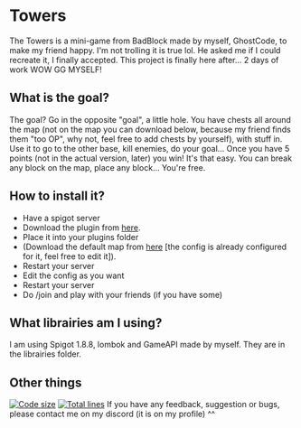# Towers
The Towers is a mini-game from BadBlock made by myself, GhostCode, to make my friend happy. I'm not trolling it is true lol.
He asked me if I could recreate it, I finally accepted.
This project is finally here after... 2 days of work WOW GG MYSELF!

## What is the goal?
The goal? Go in the opposite "goal", a little hole.
You have chests all around the map (not on the map you can download below, because my friend finds them "too OP", why not, feel free to add chests by yourself), with stuff in. Use it to go to the other base, kill enemies, do your goal...
Once you have 5 points (not in the actual version, later) you win!
It's that easy.
You can break any block on the map, place any block... You're free.

## How to install it?
- Have a spigot server
- Download the plugin from [here](https://github.com/GhostCode920/Towers/blob/main/librairies/Towers.jar).
- Place it into your plugins folder
- (Download the default map from [here](https://github.com/GhostCode920/Towers/blob/main/librairies/Towers_Map.zip) [the config is already configured for it, feel free to edit it]).
- Restart your server
- Edit the config as you want
- Restart your server
- Do /join and play with your friends (if you have some)

## What librairies am I using?
I am using Spigot 1.8.8, lombok and GameAPI made by myself.
They are in the librairies folder.

## Other things
[![Code size](https://img.shields.io/github/languages/code-size/GhostCode920/Towers?color=f&label=Code%20size)]()
[![Total lines](https://img.shields.io/tokei/lines/github/GhostCode920/Towers?color=3355ff&label=Total%20lines)]()
If you have any feedback, suggestion or bugs, please contact me on my discord (it is on my profile) ^^